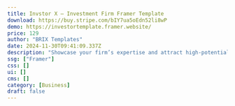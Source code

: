 ```yaml
---
title: Invstor X — Investment Firm Framer Template
download: https://buy.stripe.com/bIY7ua5oEdn52li8wP
demo: https://investortemplate.framer.website/
price: 129
author: "BRIX Templates"
date: 2024-11-30T09:41:09.337Z
description: "Showcase your firm’s expertise and attract high-potential businesses with Invstor X 📈💼, our premium Investment Firm Framer Template highlighting your strengths. With its polished design, you’ll boost your reputation and capture more client attention."
ssg: ["Framer"]
css: []
ui: []
cms: []
category: [Business]
draft: false
---
```


